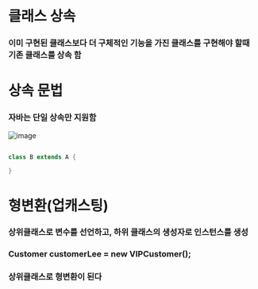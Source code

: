 # 클래스 상속
### 이미 구현된 클래스보다 더 구체적인 기능을 가진 클래스를 구현해야 할때 기존 클래스를 상속 함

# 상속 문법
### 자바는 단일 상속만 지원함

![image](https://user-images.githubusercontent.com/82345970/184291720-ddfb971b-9878-4297-9247-0800bf351e0b.png)

```java

class B extends A {

}
```

# 형변환(업캐스팅)
### 상위클래스로 변수를 선언하고, 하위 클래스의 생성자로 인스턴스를 생성
### Customer customerLee = new VIPCustomer(); 
### 상위클래스로 형변환이 된다 


